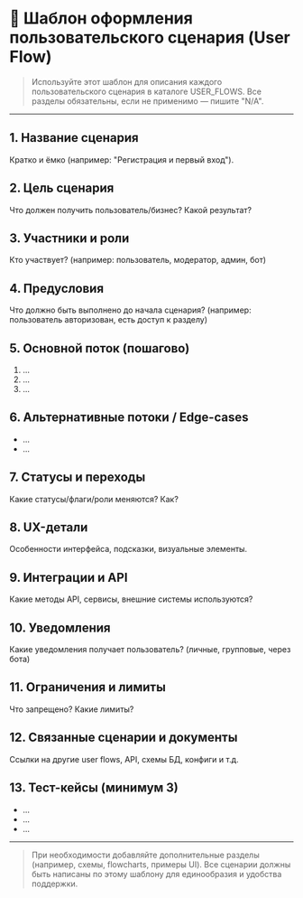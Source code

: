 # 📝 Шаблон оформления пользовательского сценария (User Flow)

> Используйте этот шаблон для описания каждого пользовательского сценария в каталоге USER_FLOWS. Все разделы обязательны, если не применимо — пишите "N/A".

---

## 1. Название сценария
Кратко и ёмко (например: "Регистрация и первый вход").

## 2. Цель сценария
Что должен получить пользователь/бизнес? Какой результат?

## 3. Участники и роли
Кто участвует? (например: пользователь, модератор, админ, бот)

## 4. Предусловия
Что должно быть выполнено до начала сценария? (например: пользователь авторизован, есть доступ к разделу)

## 5. Основной поток (пошагово)
1. ...
2. ...
3. ...

## 6. Альтернативные потоки / Edge-cases
- ...
- ...

## 7. Статусы и переходы
Какие статусы/флаги/роли меняются? Как?

## 8. UX-детали
Особенности интерфейса, подсказки, визуальные элементы.

## 9. Интеграции и API
Какие методы API, сервисы, внешние системы используются?

## 10. Уведомления
Какие уведомления получает пользователь? (личные, групповые, через бота)

## 11. Ограничения и лимиты
Что запрещено? Какие лимиты?

## 12. Связанные сценарии и документы
Ссылки на другие user flows, API, схемы БД, конфиги и т.д.

## 13. Тест-кейсы (минимум 3)
- ...
- ...
- ...

---

> При необходимости добавляйте дополнительные разделы (например, схемы, flowcharts, примеры UI). Все сценарии должны быть написаны по этому шаблону для единообразия и удобства поддержки. 